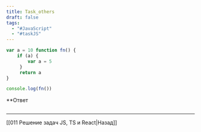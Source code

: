 ```yaml
---
title: Task_others
draft: false
tags:
  - "#JavaScript"
  - "#taskJS"
---
```

```js
var a = 10 function fn() { 
	if (a) { 
		var a = 5
	 } 
	 return a 
} 

console.log(fn())
```

**Ответ

```js

```

___

[[011 Решение задач JS, TS и React|Назад]]